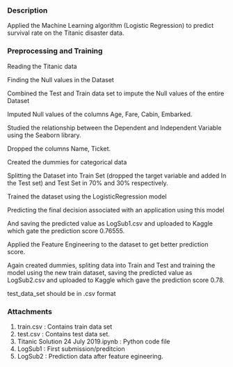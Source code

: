 <b><h3>Description</h3></b>

Applied the Machine Learning algorithm (Logistic Regression) to predict survival rate on the Titanic disaster data.

<b><h3>Preprocessing and Training</h3></b>

Reading the Titanic data

Finding the Null values in the Dataset

Combined the Test and Train data set to impute the Null values of the entire Dataset

Imputed Null values of the columns Age, Fare, Cabin, Embarked.

Studied the relationship between the Dependent and Independent Variable using the Seaborn library.

Dropped the columns Name, Ticket.

Created the dummies for categorical data

Splitting the Dataset into Train Set (dropped the target variable and added In the Test set) and Test Set in 70% and 30% respectively.

Trained the dataset using the LogisticRegression model

Predicting the final decision associated with an application using this model

And saving the predicted value as LogSub1.csv and uploaded to Kaggle which gate the prediction score 0.76555.

Applied the Feature Engineering to the dataset to get better prediction score.

Again created dummies, spliting data into Train and Test and training the model using the new train dataset, saving the predicted value as LogSub2.csv and uploaded to Kaggle which gave the prediction score 0.78.

test_data_set should be in .csv format 

<b><h3>Attachments</h3></b>

1. train.csv : Contains train data set
2. test.csv : Contains test data set.
3. Titanic Solution 24 July 2019.ipynb : Python code file
4. LogSub1 : First submission/preditcion
5. LogSub2 : Prediction data after feature egineering.
